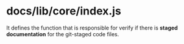 # docs/lib/core/index.js

It defines the function that is responsible for verify if there is **staged documentation** for the git-staged code files.
